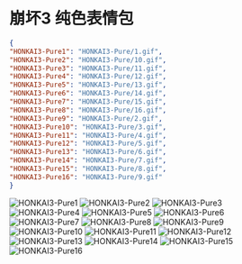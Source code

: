 # 崩坏3 纯色表情包

```json
{
"HONKAI3-Pure1": "HONKAI3-Pure/1.gif",
"HONKAI3-Pure2": "HONKAI3-Pure/10.gif",
"HONKAI3-Pure3": "HONKAI3-Pure/11.gif",
"HONKAI3-Pure4": "HONKAI3-Pure/12.gif",
"HONKAI3-Pure5": "HONKAI3-Pure/13.gif",
"HONKAI3-Pure6": "HONKAI3-Pure/14.gif",
"HONKAI3-Pure7": "HONKAI3-Pure/15.gif",
"HONKAI3-Pure8": "HONKAI3-Pure/16.gif",
"HONKAI3-Pure9": "HONKAI3-Pure/2.gif",
"HONKAI3-Pure10": "HONKAI3-Pure/3.gif",
"HONKAI3-Pure11": "HONKAI3-Pure/4.gif",
"HONKAI3-Pure12": "HONKAI3-Pure/5.gif",
"HONKAI3-Pure13": "HONKAI3-Pure/6.gif",
"HONKAI3-Pure14": "HONKAI3-Pure/7.gif",
"HONKAI3-Pure15": "HONKAI3-Pure/8.gif",
"HONKAI3-Pure16": "HONKAI3-Pure/9.gif"
}
```

![HONKAI3-Pure1](https://valinecdn.bili33.top/HONKAI3-Pure/1.gif)
![HONKAI3-Pure2](https://valinecdn.bili33.top/HONKAI3-Pure/10.gif)
![HONKAI3-Pure3](https://valinecdn.bili33.top/HONKAI3-Pure/11.gif)
![HONKAI3-Pure4](https://valinecdn.bili33.top/HONKAI3-Pure/12.gif)
![HONKAI3-Pure5](https://valinecdn.bili33.top/HONKAI3-Pure/13.gif)
![HONKAI3-Pure6](https://valinecdn.bili33.top/HONKAI3-Pure/14.gif)
![HONKAI3-Pure7](https://valinecdn.bili33.top/HONKAI3-Pure/15.gif)
![HONKAI3-Pure8](https://valinecdn.bili33.top/HONKAI3-Pure/16.gif)
![HONKAI3-Pure9](https://valinecdn.bili33.top/HONKAI3-Pure/2.gif)
![HONKAI3-Pure10](https://valinecdn.bili33.top/HONKAI3-Pure/3.gif)
![HONKAI3-Pure11](https://valinecdn.bili33.top/HONKAI3-Pure/4.gif)
![HONKAI3-Pure12](https://valinecdn.bili33.top/HONKAI3-Pure/5.gif)
![HONKAI3-Pure13](https://valinecdn.bili33.top/HONKAI3-Pure/6.gif)
![HONKAI3-Pure14](https://valinecdn.bili33.top/HONKAI3-Pure/7.gif)
![HONKAI3-Pure15](https://valinecdn.bili33.top/HONKAI3-Pure/8.gif)
![HONKAI3-Pure16](https://valinecdn.bili33.top/HONKAI3-Pure/9.gif)